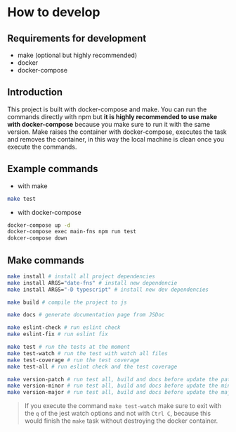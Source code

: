# How to develop

## Requirements for development

- make (optional but highly recommended)
- docker
- docker-compose

## Introduction

This project is built with docker-compose and make. You can run the commands directly with npm but **it is highly recommended to use make with docker-compose** because you make sure to run it with the same version. Make raises the container with docker-compose, executes the task and removes the container, in this way the local machine is clean once you execute the commands.

## Example commands

- with make

```sh
make test
```

- with docker-compose

```sh
docker-compose up -d
docker-compose exec main-fns npm run test
dokcer-compose down
```

## Make commands

```sh
make install # install all project dependencies
make install ARGS="date-fns" # install new dependencie
make install ARGS="-D typescript" # install new dev dependencies
```

```sh
make build # compile the project to js
```

```sh
make docs # generate documentation page from JSDoc
```

```sh
make eslint-check # run eslint check
make eslint-fix # run eslint fix
```

```sh
make test # run the tests at the moment
make test-watch # run the test with watch all files
make test-coverage # run the test coverage
make test-all # run eslint check and the test coverage
```

```sh
make version-patch # run test all, build and docs before update the patch version
make version-minor # run test all, build and docs before update the minor version
make version-major # run test all, build and docs before update the major version
```

> If you execute the command `make test-watch` make sure to exit with the `q` of the jest watch options and not with `Ctrl C`, because this would finish the `make` task without destroying the docker container.
